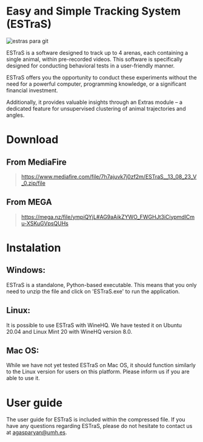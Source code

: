 # Easy and Simple Tracking System (ESTraS)

![estras para  git](https://github.com/A-Gasparyan/Easy-and-Simple-Tracking-System/assets/119131987/f5c3ebfb-9845-454a-a60a-55b3025e7dcc)

ESTraS is a software designed to track up to 4 arenas, each containing a single animal, within pre-recorded videos. This software is specifically designed for conducting behavioral tests in a user-friendly manner.

ESTraS offers you the opportunity to conduct these experiments without the need for a powerful computer, programming knowledge, or a significant financial investment.

Additionally, it provides valuable insights through an Extras module – a dedicated feature for unsupervised clustering of animal trajectories and angles.

# Download

## From MediaFire

>https://www.mediafire.com/file/7h7ajuvk7j0zf2m/ESTraS__13_08_23_V_0.zip/file

## From MEGA

>https://mega.nz/file/ympiQYjL#AG9aAikZYWO_FWGHJt3iCiypmdlCmu-XSKuGVpsQUHs

# Instalation

## Windows:
ESTraS is a standalone, Python-based executable. This means that you only need to unzip the file and click on 'ESTraS.exe' to run the application.

## Linux:
It is possible to use ESTraS with WineHQ. We have tested it on Ubuntu 20.04 and Linux Mint 20 with WineHQ version 8.0.

## Mac OS:
While we have not yet tested ESTraS on Mac OS, it should function similarly to the Linux version for users on this platform. 
Please inform us if you are able to use it.


# User guide

The user guide for ESTraS is included within the compressed file. If you have any questions regarding ESTraS, please do not hesitate to contact us at agasparyan@umh.es.
